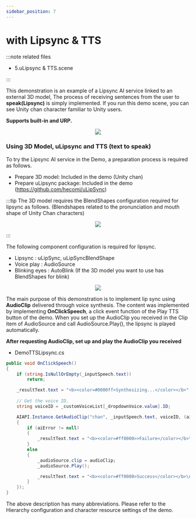 ```yaml
---
sidebar_position: 7
---
```


# with Lipsync & TTS

:::note related files

- 5.uLipsync & TTS.scene

:::

This demonstration is an example of a Lipsync AI service linked to an external 3D model, The process of receiving sentences from the user to **speak(Lipsync)** is simply implemented. If you run this demo scene, you can see Unity chan character familiar to Unity users.

**Supports built-in and URP.**

<p align="center">
<img src="/img/aihuman/unity/sampleproject_lipsync_tts.png" style={{zoom: "30%"}} />
</p>

### Using 3D Model, uLipsync and TTS (text to speak)

To try the Lipsync AI service in the Demo, a preparation process is required as follows.

- Prepare 3D model: Included in the demo (Unity chan)
- Prepare uLipsync package: Included in the demo (https://github.com/hecomi/uLipSync)

:::tip
The 3D model requires the BlendShapes configuration required for lipsync as follows. (Blendshapes related to the pronunciation and mouth shape of Unity Chan characters)
<p align="center">
<img src="/img/aihuman/unity/sampleproject_blendshapes.png" style={{zoom: "50%"}} />
</p>
:::

The following component configuration is required for lipsync.
- Lipsync : uLipSync, uLipSyncBlendShape
- Voice play : AudioSource
- Blinking eyes : AutoBlink (If the 3D model you want to use has BlendShapes for blink)  

<p align="center">
<img src="/img/aihuman/unity/sampleproject_lipsync_inspector.png" style={{zoom: "50%"}} />
</p>


The main purpose of this demonstration is to implement lip sync using **AudioClip** delivered through voice synthesis. The content was implemented by implementing **OnClickSpeech**, a click event function of the Play TTS button of the demo. When you set up the AudioClip you received in the Clip item of AudioSource and call AudioSource.Play(), the lipsync is played automatically.

**After requesting AudioClip, set up and play the AudioClip you received**

- DemoTTSLipsync.cs

```csharp
public void OnClickSpeech()
{
    if (string.IsNullOrEmpty(_inputSpeech.text))
        return;

    _resultText.text = "<b><color=#0000ff>Synthesizing...</color></b>";
    
    // Get the voice ID.
    string voiceID = _customVoiceList[_dropdownVoice.value].ID;

    AIAPI.Instance.GetAudioClip("chan", _inputSpeech.text, voiceID, (aiName, clipset, aiError, audioClip) =>
    {
        if (aiError != null)
        {
            _resultText.text = "<b><color=#ff0000>>Failure</color></b>\n" + aiError.Description;
        }
        else
        {
            _audioSource.clip = audioClip;
            _audioSource.Play();

            _resultText.text = "<b><color=#ff0000>Success</color></b>\n" + clipset.SpeechText;
        }
    });
}
```

The above description has many abbreviations. Please refer to the Hierarchy configuration and character resource settings of the demo.
